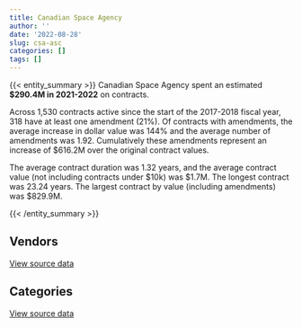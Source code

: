 ```yaml
---
title: Canadian Space Agency
author: ''
date: '2022-08-28'
slug: csa-asc
categories: []
tags: []
---
```


<script src="/rmarkdown-libs/htmlwidgets/htmlwidgets.js"></script>
<link href="/rmarkdown-libs/datatables-css/datatables-crosstalk.css" rel="stylesheet" />
<script src="/rmarkdown-libs/datatables-binding/datatables.js"></script>
<script src="/rmarkdown-libs/jquery/jquery-3.6.0.min.js"></script>
<link href="/rmarkdown-libs/dt-core-bootstrap/css/dataTables.bootstrap.min.css" rel="stylesheet" />
<link href="/rmarkdown-libs/dt-core-bootstrap/css/dataTables.bootstrap.extra.css" rel="stylesheet" />
<script src="/rmarkdown-libs/dt-core-bootstrap/js/jquery.dataTables.min.js"></script>
<script src="/rmarkdown-libs/dt-core-bootstrap/js/dataTables.bootstrap.min.js"></script>
<link href="/rmarkdown-libs/crosstalk/css/crosstalk.min.css" rel="stylesheet" />
<script src="/rmarkdown-libs/crosstalk/js/crosstalk.min.js"></script>
<script src="/rmarkdown-libs/htmlwidgets/htmlwidgets.js"></script>
<link href="/rmarkdown-libs/datatables-css/datatables-crosstalk.css" rel="stylesheet" />
<script src="/rmarkdown-libs/datatables-binding/datatables.js"></script>
<script src="/rmarkdown-libs/jquery/jquery-3.6.0.min.js"></script>
<link href="/rmarkdown-libs/dt-core-bootstrap/css/dataTables.bootstrap.min.css" rel="stylesheet" />
<link href="/rmarkdown-libs/dt-core-bootstrap/css/dataTables.bootstrap.extra.css" rel="stylesheet" />
<script src="/rmarkdown-libs/dt-core-bootstrap/js/jquery.dataTables.min.js"></script>
<script src="/rmarkdown-libs/dt-core-bootstrap/js/dataTables.bootstrap.min.js"></script>
<link href="/rmarkdown-libs/crosstalk/css/crosstalk.min.css" rel="stylesheet" />
<script src="/rmarkdown-libs/crosstalk/js/crosstalk.min.js"></script>

{{< entity_summary >}}
Canadian Space Agency spent an estimated **\$290.4M in 2021-2022** on contracts.

Across 1,530 contracts active since the start of the 2017-2018 fiscal year, 318 have at least one amendment (21%). Of contracts with amendments, the average increase in dollar value was 144% and the average number of amendments was 1.92. Cumulatively these amendments represent an increase of \$616.2M over the original contract values.

The average contract duration was 1.32 years, and the average contract value (not including contracts under \$10k) was \$1.7M. The longest contract was 23.24 years. The largest contract by value (including amendments) was \$829.9M.

{{< /entity_summary >}}

## Vendors

<div id="htmlwidget-1" style="width:100%;height:auto;" class="datatables html-widget"></div>
<script type="application/json" data-for="htmlwidget-1">{"x":{"style":"bootstrap","filter":"none","vertical":false,"data":[["<a href=\"/vendors/abb/\">ABB<\/a>","<a href=\"/vendors/access_2_networks/\">ACCESS 2 NETWORKS<\/a>","<a href=\"/vendors/airbus/\">AIRBUS<\/a>","<a href=\"/vendors/av_tech/\">AV TECH<\/a>","<a href=\"/vendors/beaudoin_canada/\">BEAUDOIN CANADA<\/a>","<a href=\"/vendors/c_core/\">C CORE<\/a>","<a href=\"/vendors/canadensys_aerospace/\">CANADENSYS AEROSPACE<\/a>","<a href=\"/vendors/canadian_nuclear_laboratories/\">CANADIAN NUCLEAR LABORATORIES<\/a>","<a href=\"/vendors/carahsoft_technology/\">CARAHSOFT TECHNOLOGY<\/a>","<a href=\"/vendors/cbci_telecom/\">CBCI TELECOM<\/a>","<a href=\"/vendors/cedrom_sni/\">CEDROM SNI<\/a>","<a href=\"/vendors/charter_telecom/\">CHARTER TELECOM<\/a>","<a href=\"/vendors/cnw_group/\">CNW GROUP<\/a>","<a href=\"/vendors/communications_power/\">COMMUNICATIONS POWER<\/a>","<a href=\"/vendors/cummins_canada/\">CUMMINS CANADA<\/a>","<a href=\"/vendors/domus_building_cleaning/\">DOMUS BUILDING CLEANING<\/a>","<a href=\"/vendors/ebsco_canada/\">EBSCO CANADA<\/a>","<a href=\"/vendors/ems_technologies/\">EMS TECHNOLOGIES<\/a>","<a href=\"/vendors/garda_security_group/\">GARDA SECURITY GROUP<\/a>","<a href=\"/vendors/gartner/\">GARTNER<\/a>","<a href=\"/vendors/global_total_office/\">GLOBAL TOTAL OFFICE<\/a>","<a href=\"/vendors/hoskin_scientific/\">HOSKIN SCIENTIFIC<\/a>","<a href=\"/vendors/ifathom/\">IFATHOM<\/a>","<a href=\"/vendors/info_tech_research_group/\">INFO TECH RESEARCH GROUP<\/a>","<a href=\"/vendors/institut_national_d_optique/\">INSTITUT NATIONAL D OPTIQUE<\/a>","<a href=\"/vendors/integra_networks/\">INTEGRA NETWORKS<\/a>","<a href=\"/vendors/it_net_consultants/\">IT NET CONSULTANTS<\/a>","<a href=\"/vendors/itex/\">ITEX<\/a>","<a href=\"/vendors/keysight_technologies_canada/\">KEYSIGHT TECHNOLOGIES CANADA<\/a>","<a href=\"/vendors/leo_pisces_services_group/\">LEO PISCES SERVICES GROUP<\/a>","<a href=\"/vendors/les_entreprises_fervel/\">LES ENTREPRISES FERVEL<\/a>","<a href=\"/vendors/macdonald_dettwiler_and_associates/\">MACDONALD DETTWILER AND ASSOCIATES<\/a>","<a href=\"/vendors/magellan_aerospace/\">MAGELLAN AEROSPACE<\/a>","<a href=\"/vendors/media_q/\">MEDIA Q<\/a>","<a href=\"/vendors/mega_tech/\">MEGA TECH<\/a>","<a href=\"/vendors/michanie_construction/\">MICHANIE CONSTRUCTION<\/a>","<a href=\"/vendors/neptec_design_group/\">NEPTEC DESIGN GROUP<\/a>","<a href=\"/vendors/oracle_canada/\">ORACLE CANADA<\/a>","<a href=\"/vendors/phaselock_systems_international/\">PHASELOCK SYSTEMS INTERNATIONAL<\/a>","<a href=\"/vendors/polaris_industries/\">POLARIS INDUSTRIES<\/a>","<a href=\"/vendors/precisionit/\">PRECISIONIT<\/a>","<a href=\"/vendors/procom_consultants/\">PROCOM CONSULTANTS<\/a>","<a href=\"/vendors/pylon_electronics/\">PYLON ELECTRONICS<\/a>","<a href=\"/vendors/quintet_consulting/\">QUINTET CONSULTING<\/a>","<a href=\"/vendors/sap/\">SAP<\/a>","<a href=\"/vendors/sed_systems/\">SED SYSTEMS<\/a>","<a href=\"/vendors/shi_canada/\">SHI CANADA<\/a>","<a href=\"/vendors/softsim_technologies/\">SOFTSIM TECHNOLOGIES<\/a>","<a href=\"/vendors/suse_software_solutions_canada/\">SUSE SOFTWARE SOLUTIONS CANADA<\/a>","<a href=\"/vendors/systemscope/\">SYSTEMSCOPE<\/a>","<a href=\"/vendors/telesat/\">TELESAT<\/a>","<a href=\"/vendors/testforce_systems/\">TESTFORCE SYSTEMS<\/a>","<a href=\"/vendors/the_mathworks/\">THE MATHWORKS<\/a>","<a href=\"/vendors/the_vcan_group/\">THE VCAN GROUP<\/a>","<a href=\"/vendors/thomas_schmidt/\">THOMAS SCHMIDT<\/a>","<a href=\"/vendors/university_of_british_columbia/\">UNIVERSITY OF BRITISH COLUMBIA<\/a>","<a href=\"/vendors/university_of_calgary/\">UNIVERSITY OF CALGARY<\/a>","<a href=\"/vendors/university_of_guelph/\">UNIVERSITY OF GUELPH<\/a>","<a href=\"/vendors/university_of_ottawa/\">UNIVERSITY OF OTTAWA<\/a>","<a href=\"/vendors/university_of_saskatchewan/\">UNIVERSITY OF SASKATCHEWAN<\/a>","<a href=\"/vendors/university_of_toronto/\">UNIVERSITY OF TORONTO<\/a>","<a href=\"/vendors/university_of_waterloo/\">UNIVERSITY OF WATERLOO<\/a>","<a href=\"/vendors/university_of_western_ontario/\">UNIVERSITY OF WESTERN ONTARIO<\/a>","<a href=\"/vendors/vaisala_canada/\">VAISALA CANADA<\/a>","<a href=\"/vendors/waste_management_of_canada/\">WASTE MANAGEMENT OF CANADA<\/a>"],[1750613.74,null,null,618144.82,2346867.16,20977.81,1000644.39,38405.43,18674.24,null,18417.13,null,22995,1026723.1,null,200965.05,34194.86,8897258.15,null,null,null,null,null,11499.03,515359.12,null,45245.3,null,166268.2,null,523967.46,165276095.04,472288.82,12814.2,null,117455.64,7903264.32,231962.4,null,null,27645.45,382256.34,81698.65,null,11421.55,3416478.72,null,558409.97,null,null,197022.89,null,224328.48,null,null,72918.2,1747567.33,728042.15,209288.01,1034258.38,504417.64,1618396.58,124289.61,72866.21,null],[2178885.93,null,571157.03,681531.5,2353296.94,null,1584955.48,74372.41,15099.57,33498.79,34352.35,null,19545.75,1029536.04,null,201515.64,82863.07,8921634.2,null,21346.99,null,null,null,56115.27,430642.55,null,null,46196.96,58354.88,null,525603.57,162947444.95,1104007.23,11300,null,null,7032744.87,208842.43,null,35217.46,null,440785.15,81922.49,46935,11520.5,3425838.94,null,379224.56,null,null,197562.68,42700.44,185277.74,15065.91,null,73117.97,1553315.34,730036.78,209861.4,835160.64,736998.86,1346652.58,85319,null,null],[4371835.93,24218.47,1737838.07,708973.92,2346867.16,358188.77,944007.11,null,null,null,14952.87,6849.61,24144.75,1026723.1,14168.94,200965.05,22343.6,8897258.15,24834.6,15333.76,null,22875.97,3371.64,null,null,140524.09,null,null,115437.62,43812.57,524167.5,215423869.02,2054442.68,null,24794.28,12304.57,331625.7,309369.98,11467.03,null,null,594887.35,14692.03,null,11520.5,3416478.72,29971.95,628441.18,null,60500.33,197022.89,null,48278.11,30049.5,3487.22,54738.59,998490.79,559543.17,209288.01,58452.8,706306.02,1342973.21,null,null,1240.24],[2632334.31,null,1147989.96,605200.43,null,722314.38,618824.55,null,13788.27,94812.62,20258.72,35665.18,17331.28,255977.54,30826.4,200965.05,14773.65,8897258.15,null,null,16010.16,61967.8,36294.74,null,null,null,null,13081.86,113336.45,48167.44,524167.5,218794355.17,429983.99,null,null,null,25599.07,53036.47,null,null,null,201544.86,61638.98,null,null,null,12050.45,628441.18,31047.89,98144.99,216649.05,175975.65,99499.78,30049.5,10022.34,null,738820.73,801024.4,87155.56,null,216870.58,574258.68,1380246,null,10059.76]],"container":"<table class=\"table table-striped table-hover row-border order-column display\">\n  <thead>\n    <tr>\n      <th>Vendor<\/th>\n      <th>2018-2019<\/th>\n      <th>2019-2020<\/th>\n      <th>2020-2021<\/th>\n      <th>2021-2022<\/th>\n    <\/tr>\n  <\/thead>\n<\/table>","options":{"order":[[4,"desc"]],"pageLength":10,"autoWidth":true,"columnDefs":[{"targets":1,"render":"function(data, type, row, meta) {\n    return type !== 'display' ? data : DTWidget.formatCurrency(data, \"$\", 2, 3, \",\", \".\", true, null);\n  }"},{"targets":2,"render":"function(data, type, row, meta) {\n    return type !== 'display' ? data : DTWidget.formatCurrency(data, \"$\", 2, 3, \",\", \".\", true, null);\n  }"},{"targets":3,"render":"function(data, type, row, meta) {\n    return type !== 'display' ? data : DTWidget.formatCurrency(data, \"$\", 2, 3, \",\", \".\", true, null);\n  }"},{"targets":4,"render":"function(data, type, row, meta) {\n    return type !== 'display' ? data : DTWidget.formatCurrency(data, \"$\", 2, 3, \",\", \".\", true, null);\n  }"},{"width":"16%","targets":[1,2,3,4]},{"className":"dt-right","targets":[1,2,3,4]}],"orderClasses":false}},"evals":["options.columnDefs.0.render","options.columnDefs.1.render","options.columnDefs.2.render","options.columnDefs.3.render"],"jsHooks":[]}</script>
<p class="text-right">
<a href="https://github.com/GoC-Spending/contracts-data/tree/main/data/out/departments/csa-asc/summary_by_fiscal_year_by_vendor.csv" class="source-data-link btn btn-link">View source data</a>
</p>

## Categories

<div id="htmlwidget-2" style="width:100%;height:auto;" class="datatables html-widget"></div>
<script type="application/json" data-for="htmlwidget-2">{"x":{"style":"bootstrap","filter":"none","vertical":false,"data":[["<a href=\"/categories/other/\">(Other)<\/a>","<a href=\"/categories/facilities_and_construction/\">Facilities and construction<\/a>","<a href=\"/categories/office_management/\">Office management<\/a>","<a href=\"/categories/professional_services/\">Professional services<\/a>","<a href=\"/categories/information_technology/\">Information technology<\/a>","<a href=\"/categories/medical/\">Medical<\/a>","<a href=\"/categories/transportation_and_logistics/\">Transportation and logistics<\/a>","<a href=\"/categories/industrial_products_and_services/\">Industrial products and services<\/a>","<a href=\"/categories/security_and_protection/\">Security and protection<\/a>","<a href=\"/categories/human_capital/\">Human capital<\/a>"],[1268234.86,59225447.16,98793.06,165494460.88,3575637.03,76364.42,244223.13,2303788.57,2272797.01,524651.14],[1264999.97,66653678.54,193114.17,163580574.99,8000840.1,123588.24,345542.17,2030475.59,2394167.59,529589.97],[985521.89,113864843.78,115720.91,168451599.52,8913034.2,166681.94,86739.81,759574.55,2427826.59,661704.23],[853623.15,108813815.32,188054.32,165040900.98,9009726.86,148869.6,196494.96,1044996.61,4308372.76,823604.96]],"container":"<table class=\"table table-striped table-hover row-border order-column display\">\n  <thead>\n    <tr>\n      <th>Category<\/th>\n      <th>2018-2019<\/th>\n      <th>2019-2020<\/th>\n      <th>2020-2021<\/th>\n      <th>2021-2022<\/th>\n    <\/tr>\n  <\/thead>\n<\/table>","options":{"order":[[4,"desc"]],"dom":"t","pageLength":30,"autoWidth":true,"columnDefs":[{"targets":1,"render":"function(data, type, row, meta) {\n    return type !== 'display' ? data : DTWidget.formatCurrency(data, \"$\", 2, 3, \",\", \".\", true, null);\n  }"},{"targets":2,"render":"function(data, type, row, meta) {\n    return type !== 'display' ? data : DTWidget.formatCurrency(data, \"$\", 2, 3, \",\", \".\", true, null);\n  }"},{"targets":3,"render":"function(data, type, row, meta) {\n    return type !== 'display' ? data : DTWidget.formatCurrency(data, \"$\", 2, 3, \",\", \".\", true, null);\n  }"},{"targets":4,"render":"function(data, type, row, meta) {\n    return type !== 'display' ? data : DTWidget.formatCurrency(data, \"$\", 2, 3, \",\", \".\", true, null);\n  }"},{"width":"16%","targets":[1,2,3,4]},{"className":"dt-right","targets":[1,2,3,4]}],"orderClasses":false,"lengthMenu":[10,25,30,50,100]}},"evals":["options.columnDefs.0.render","options.columnDefs.1.render","options.columnDefs.2.render","options.columnDefs.3.render"],"jsHooks":[]}</script>
<p class="text-right">
<a href="https://github.com/GoC-Spending/contracts-data/tree/main/data/out/departments/csa-asc/summary_by_fiscal_year_by_category.csv" class="source-data-link btn btn-link">View source data</a>
</p>
